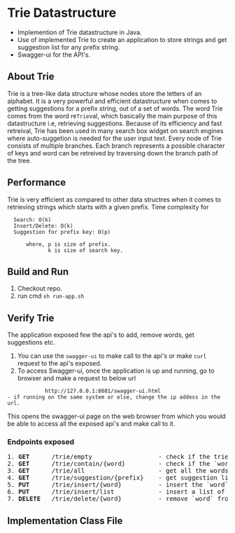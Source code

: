 # Trie Datastructure

- Implemention of Trie datastructure in Java.
- Use of implemented Trie to create an application to store strings and get suggestion list for any prefix string.
- Swagger-ui for the API's.

## About Trie
Trie is a tree-like data structure whose nodes store the letters of an alphabet. It is a very powerful and efficient datastructure when comes to getting suggestions for a prefix string, out of a set of words. The word Trie comes from the word re`Trie`val, which basically the main purpose of this datastructure i.e, retrieving suggestions. Because of its efficiency and fast retreival, Trie has been used in many search box widget on search engines where auto-suggetion is needed for the user input text.
Every node of Trie consists of multiple branches. Each branch represents a possible character of keys and word can be retreived by traversing down the branch path of the tree.

## Performance
Trie is very efficient as compared to other data structres when it comes to retrieving strings which starts with a given prefix.
Time complexity for 
```
  Search: O(k)   
  Insert/Delete: O(k)
  Suggestion for prefix key: O(p)   
        
      where, p is size of prefix.
             k is size of search key.
 ````
                

## Build and Run
1. Checkout repo.
2. run cmd `sh run-app.sh`


## Verify Trie
The application exposed few the api's to add, remove words, get suggestions etc.
1. You can use the `swagger-ui` to make call to the api's or make `curl` request to the api's exposed.
2. To access Swagger-ui, once the application is up and running, go to browser and make a request to below url
```
            http://127.0.0.1:8081/swagger-ui.html
- if running on the same system or else, change the ip addess in the url.
``` 
   This opens the swagger-ui page on the web browser from which you would be able to access all the exposed api's and make call to it. 

### Endpoints exposed
<pre>
1. <b>GET</b>      /trie/empty                  - check if the trie is empty. 
2. <b>GET</b>      /trie/contain/{word}         - check if the `word` is present in trie.
3. <b>GET</b>      /trie/all                    - get all the words in the trie.
4. <b>GET</b>      /trie/suggestion/{prefix}    - get suggestion list for words starting with given `prefix` in trie.
5. <b>PUT</b>      /trie/insert/{word}          - insert the `word` in the trie.
6. <b>PUT</b>      /trie/insert/list            - insert a list of words in trie at once. Expects a list of string in request body                                                         e.g  <i>["test", "trie", "api"]</i>
7. <b>DELETE</b>   /trie/delete/{word}          - remove `word` from trie. 
</pre>
## Implementation Class File
